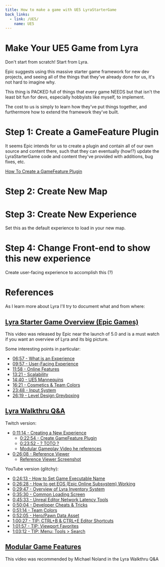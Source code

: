 ```yaml
---
title: How to make a game with UE5 LyraStarterGame
back_links:
  - link: /UE5/
    name: UE5
---
```



# Make Your UE5 Game from Lyra

Don't start from scratch!  Start from Lyra.

Epic suggests using this massive starter game framework for new dev projects, and seeing all of the things that they've already done for us, it's not hard to imagine why.

This thing is PACKED full of things that every game NEEDS but that isn't the least bit fun for devs, especially hobbyists like myself, to implement.

The cost to us is simply to learn how they've put things together, and furthermore how to extend the framework they've built.

# Step 1: Create a GameFeature Plugin

It seems Epic intends for us to create a plugin and contain all of our own source and content there, such that they can eventually (how!?) update the LyraStarterGame code and content they've provided with additions, bug fixes, etc.

[How To Create a GameFeature Plugin](./How-To-Create-a-GameFeature-Plugin)

# Step 2: Create New Map

# Step 3: Create New Experience

Set this as the default experience to load in your new map.

# Step 4: Change Front-end to show this new experience

Create user-facing experience to accomplish this (?)


# References

As I learn more about Lyra I'll try to document what and from where:


## [Lyra Starter Game Overview (Epic Games)](https://youtu.be/Fj1zCsYydD8)

This video was released by Epic near the launch of 5.0 and is a must watch if you want an overview of Lyra and its big picture.

Some interesting points in particular:

- [06:57 - What is an Experience](https://youtu.be/Fj1zCsYydD8?t=417)
- [09:57 - User-Facing Experience](https://youtu.be/Fj1zCsYydD8?t=597)
- [11:58 - Online Features](https://youtu.be/Fj1zCsYydD8?t=718)
- [13:21 - Scalability](https://youtu.be/Fj1zCsYydD8?t=801)
- [14:40 - UE5 Mannequins](https://youtu.be/Fj1zCsYydD8?t=880)
- [16:21 - Cosmetics & Team Colors](https://youtu.be/Fj1zCsYydD8?t=981)
- [23:48 - Input System](https://youtu.be/Fj1zCsYydD8?t=1428)
- [26:19 - Level Design Greyboxing](https://youtu.be/Fj1zCsYydD8?t=1579)


## [Lyra Walkthru Q&A](https://www.twitch.tv/videos/1469444417)

Twitch version:
- [0:11:14 - Creating a New Experience](https://www.twitch.tv/videos/1469444417?t=0h11m14s)
  - [0:22:54 - Create GameFeature Plugin](https://www.twitch.tv/videos/1469444417?t=0h22m54s)
  - [0:23:52 - ? TOTO ?](https://www.twitch.tv/videos/1469444417?t=0h22m54s)
  - [Modular Gameplay Video he references](https://www.twitch.tv/videos/1101918638?filter=archives&sort=time)
- [0:26:08 - Reference Viewer](https://www.twitch.tv/videos/1469444417?t=0h26m08s)
  - [Reference Viewer Screenshot](https://twitter.com/joatski/status/1453130573380206601/photo/1)

YouTube version (glitchy):
- [0:24:13 - How to Set Game Executable Name](https://youtu.be/N1X7BgIQ4QY?t=1453) 
- [0:26:28 - How to get EOS (Epic Online Subsystem) Working](https://youtu.be/N1X7BgIQ4QY?t=1588)
- [0:29:47 - Overview of Lyra Inventory System](https://youtu.be/N1X7BgIQ4QY?t=1787)
- [0:35:30 - Common Loading Screen](https://youtu.be/N1X7BgIQ4QY?t=2130)
- [0:45:33 - Unreal Editor Network Latency Tools](https://youtu.be/N1X7BgIQ4QY?t=2733)
- [0:50:04 - Developer Cheats & Tricks](https://youtu.be/N1X7BgIQ4QY?t=3004)
- [0:51:14 - Team Colors](https://youtu.be/N1X7BgIQ4QY?t=3074)
- [0:52:05 - Hero/Pawn Data Asset](https://youtu.be/N1X7BgIQ4QY?t=3125)
- [1:00:27 - TIP: CTRL+B & CTRL+E Editor Shortcuts](https://youtu.be/N1X7BgIQ4QY?t=3627)
- [1:01:57 - TIP: Viewport Favorites](https://youtu.be/N1X7BgIQ4QY?t=3757)
- [1:03:12 - TIP: Menu: Tools > Search](https://youtu.be/N1X7BgIQ4QY?t=3792)


## [Modular Game Features](https://www.twitch.tv/videos/1101918638?filter=archives&sort=time)

This video was recommended by Michael Noland in the Lyra Walkthru Q&A

